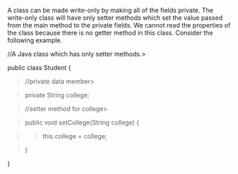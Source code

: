 A class can be made write-only by making all of the fields private. The
write-only class will have only setter methods which set the value
passed from the main method to the private fields. We cannot read the
properties of the class because there is no getter method in this class.
Consider the following example.

//A Java class which has only setter methods.>

public class Student {

> //private data member>

> private String college;

> //setter method for college>

> public void setCollege(String college) {

> > this.college = college;

> }

}